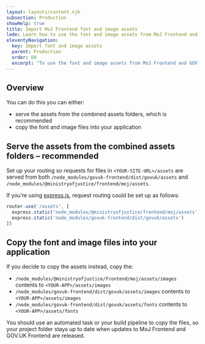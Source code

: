 ```yaml
---
layout: layouts/content.njk
subsection: Production
showHelp: true
title: Import MoJ Frontend font and image assets
lede: Learn how to use the font and image assets from MoJ Frontend and GOV.UK Frontend.
eleventyNavigation:
  key: Import font and image assets
  parent: Production
  order: 60
  excerpt: "To use the font and image assets from MoJ Frontend and GOV.UK Frontend, you can either serve the assets from the combined assets folders or copy the font and image files into your application"
---
```


## Overview

You can do this you can either:

- serve the assets from the combined assets folders, which is recommended
- copy the font and image files into your application

## Serve the assets from the combined assets folders – recommended

Set up your routing so requests for files in `<YOUR-SITE-URL>/assets` are served from both `/node_modules/govuk-frontend/dist/govuk/assets` and `/node_modules/@ministryofjustice/frontend/moj/assets`.

If you’re using [express.js](https://expressjs.com/), request routing could be set up as follows:

```js
router.use('/assets', [
  express.static('node_modules/@ministryofjustice/frontend/moj/assets'),
  express.static('node_modules/govuk-frontend/dist/govuk/assets')
])
```

## Copy the font and image files into your application

If you decide to copy the assets instead, copy the:

- `/node_modules/@ministryofjustice/frontend/moj/assets/images` contents to `<YOUR-APP>/assets/images`
- `/node_modules/govuk-frontend/dist/govuk/assets/images` contents to `<YOUR-APP>/assets/images`
- `/node_modules/govuk-frontend/dist/govuk/assets/fonts` contents to `<YOUR-APP>/assets/fonts`

You should use an automated task or your build pipeline to copy the files, so your project folder stays up to date when updates to MoJ Frontend and GOV.UK Frontend are released.
